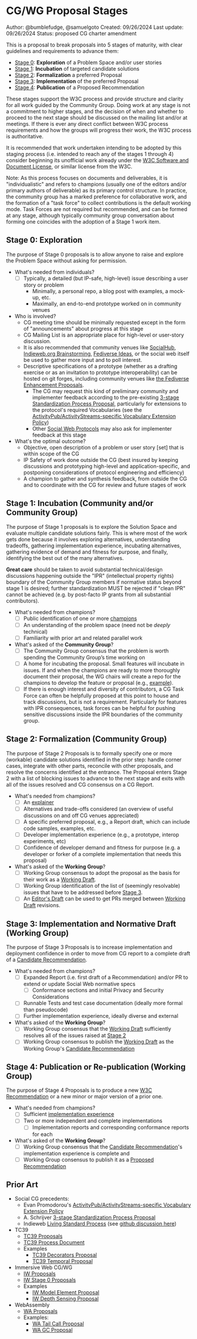# CG/WG Proposal Stages

Author: @bumblefudge, @samuelgoto
Created: 09/26/2024
Last update: 09/26/2024
Status: proposed CG charter amendment

This is a proposal to break proposals into 5 stages of maturity, with clear guidelines and requirements to advance them:

* [Stage 0](#stage-0-exploration): **Exploration** of a Problem Space and/or
  user stories
* [Stage 1](#stage-1-incubation-community-andor-community-group): **Incubation**
  of targeted candidate solutions
* [Stage 2](#stage-2-formalization-community-group): **Formalization** a
  preferred Proposal
* [Stage 3](#stage-3-implementation-and-normative-draft-working-group):
  **Implementation** of the preferred Proposal
* [Stage 4](#stage-4-publication-or-re-publication-working-group):
  **Publication** of a Proposed Recommendation

These stages support the W3C process and provide structure and clarity for all
work guided by the Community Group. Doing work at any stage is not a commitment
to higher stages, and the decision of when and whether to proceed to the next
stage should be discussed on the mailing list and/or at meetings. If there is
ever any direct conflict between W3C process requirements and how the groups
will progress their work, the W3C process is authoritative.

It is recommended that work undertaken intending to be adopted 
by this staging process (i.e. intended to reach any of the stages 1 through 4) consider beginning its unofficial work already
under the [W3C Software and Document License](https://www.w3.org/copyright/software-license-2023/),
or similar license from the W3C.

Note: As this process focuses on documents and deliverables, it is
"individualistic" and refers to champions (usually one of the editors and/or
primary authors of deliverable) as its primary control structure. In practice,
the community group has a marked preference for collaborative work, and the
formation of a "task force" to collect contributions is the default working
mode. Task Forces are not required but recommended, and can be formed at any
stage, although typically community group conversation about forming one
coincides with the adoption of a Stage 1 work item.

## Stage 0: Exploration

The purpose of Stage 0 proposals is to allow anyone to raise and explore the
Problem Space without asking for permission.

* What's needed from individuals?
  * [ ] Typically, a detailed (but IP-safe, high-level) issue describing a user
    story or problem
    * Minimally, a personal repo, a blog post with examples, a mock-up, etc.
    * Maximally, an end-to-end prototype worked on in community venues
* Who is involved?
  * CG meeting time should be minimally requested except in the form of
    "announcements" about progress at this stage
  * CG Mailing List is an appropriate place for high-level or user-story
    discussion.
  * It is also recommended that community venues like
    [SocialHub](https://socialhub.activitypub.rocks/), [Indieweb.org
    Brainstorming](https://indieweb.org/wiki#Brainstorming), [Fediverse
    Ideas](https://codeberg.org/fediverse/fediverse-ideas/), or the social web
    itself be used to gather more input and to poll interest.
  * Descriptive specifications of a prototype (whether as a drafting exercise or
    as an invitation to prototype interoperability) can be hosted on git forges,
    including community venues like [the Fediverse Enhancement
    Proposals](https://codeberg.org/fediverse/fep/).
    * The CG may request this kind of preliminary community and implementer
      feedback according to the pre-existing [3-stage Standardization Process
      Proposal], particularly for extensions to the protocol's required
      Vocabularies (see the [ActivityPub/ActivityStreams-specific Vocabulary
      Extension Policy])
    * Other [Social Web Protocols] may also ask for implementer feedback at this
      stage
* What's the optimal outcome?
  * Objective, open description of a problem or user story [set] that is within
    scope of the CG
  * IP Safety of work done outside the CG (best insured by keeping discussions
    and prototyping high-level and application-specific, and postponing
    considerations of protocol engineering and efficiency)
  * A champion to gather and synthesis feedback, from outside the CG and to
    coordinate with the CG for review and future stages of work

## Stage 1: Incubation (Community and/or Community Group)

The purpose of Stage 1 proposals is to explore the Solution Space and evaluate
multiple candidate solutions fairly. This is where most of the work gets done
because it involves exploring alternatives, understanding tradeoffs, gathering
implementation experience, incubating alternatives, gathering evidence of demand
and fitness for purpose, and finally, identifying the best out of the many
alternatives.

**Great care** should be taken to avoid substantial technical/design discussions
happening outside the "IPR" (intellectual property rights) boundary of the
Community Group members if normative status beyond stage 1 is desired; further
standardization MUST be rejected if "clean IPR" cannot be achieved (e.g. by
post-facto IP grants from all substantial contributors).

* What's needed from champions?
  * [ ] Public identification of one or more
    [champions](https://github.com/tc39/how-we-work/blob/main/champion.md)
  * [ ] An understanding of the problem space (need not be *deeply* technical)
  * [ ] Familiarity with prior art and related parallel work
* What's asked of the **Community Group**?
  * [ ] The Community Group consensus that the problem is worth spending the
    Community Group’s time working on
  * [ ] A home for incubating the proposal. Small features will incubate in
    issues. If and when the champions are ready to more thoroughly document
    their proposal, the WG chairs will create a repo for the champions to
    develop the feature or proposal (e.g.,
    [example](https://github.com/swicg/activitypub-http-signature)).
  * [ ] If there is enough interest and diversity of contributors, a CG Task
    Force can often be helpfully proposed at this point to house and track
    discussions, but is not a requirement. Particularly for features with IPR
    consequences, task forces can be helpful for pushing sensitive discussions
    inside the IPR boundaries of the community group.

## Stage 2: Formalization (Community Group)

The purpose of Stage 2 Proposals is to formally specify one or more (workable)
candidate solutions identified in the prior step: handle corner cases, integrate
with other parts, reconcile with other proposals, and resolve the concerns
identified at the entrance. The Proposal enters Stage 2 with a list of blocking
issues to advance to the next stage and exits with all of the issues resolved
and CG consensus on a CG Report.

* What's needed from champions?
  * [ ] An [explainer](https://tag.w3.org/explainers/)
  * [ ] Alternatives and trade-offs considered (an overview of useful
    discussions on and off CG venues appreciated)
  * [ ] A specific preferred proposal, e.g., a Report draft, which can include
    code samples, examples, etc.
  * [ ] Developer implementation experience (e.g., a prototype, interop
    experiments, etc)
  * [ ] Confidence of developer demand and fitness for purpose (e.g. a developer
    or forker of a complete implementation that needs this proposal)
* What's asked of the **Working Group**?
  * [ ] Working Group consensus to adopt the proposal as the basis for their
    work as a [Working Draft](https://www.w3.org/policies/process/#RecsWD).
  * [ ] Working Group identification of the list of (seemingly resolvable)
    issues that have to be addressed before [Stage
    3](#stage-3-implementation-and-normative-draft-working-group).
  * [ ] An [Editor's Draft](https://www.w3.org/policies/process/#editors-draft)
    can be used to get PRs merged between [Working
    Draft](https://www.w3.org/policies/process/#RecsWD) revisions.

## Stage 3: Implementation and Normative Draft (Working Group)

The purpose of Stage 3 Proposals is to increase implementation and deployment
confidence in order to move from CG report to a complete draft of a [Candidate
Recommendation](https://www.w3.org/policies/process/#RecsCR).

* What's needed from champions?
  * [ ] Expanded Report (i.e. first draft of a Recommendation) and/or PR to
    extend or update Social Web normative specs
    * [ ] Conformance sections and initial Privacy and Security Considerations
  * [ ] Runnable Tests and test case documentation (ideally more formal than
    pseudocode)
  * [ ] Further implementation experience, ideally diverse and external
* What's asked of the **Working Group**?
  * [ ] Working Group consensus that the [Working
    Draft](https://www.w3.org/policies/process/#RecsWD) sufficiently resolves
    all of the issues raised at [Stage
    2](#stage-2-formalization-community-group)
  * [ ] Working Group consensus to publish the [Working
    Draft](https://www.w3.org/policies/process/#RecsWD) as the Working Group's
    [Candidate Recommendation](https://www.w3.org/policies/process/#RecsCR)
  
## Stage 4: Publication or Re-publication (Working Group)

 The purpose of Stage 4 Proposals is to produce a new [W3C
 Recommendation](https://www.w3.org/policies/process/#RecsW3C) or a new minor or
 major version of a prior one.

* What's needed from champions?
  * [ ] Sufficient [implementation
    experience](https://www.w3.org/policies/process/#implementation-experience)
  * [ ] Two or more independent and complete implementations
    * [ ] Implementation reports and corresponding conformance reports for each
* What's asked of the **Working Group**?
  * [ ] Working Group consensus that the [Candidate
    Recommendation](https://www.w3.org/policies/process/#RecsCR)'s
    implementation experience is complete and
  * [ ] Working Group consensus to publish it as a [Proposed
    Recommendation](https://www.w3.org/policies/process/#RecsPR)

## Prior Art

* Social CG precedents:
  * Evan Promodorou's [ActivityPub/ActivityStreams-specific Vocabulary Extension
    Policy]
  * A. Schrijver [3-stage Standardization Process Proposal]
  * Indieweb [Living Standard Process] (see [github discussion
    here](https://github.com/w3c/strategy/issues/435#issuecomment-1751403081))
* TC39  
  * [TC39 Proposals]
  * [TC39 Process Document]
  * Examples  
    * [TC39 Decorators Proposal]
    * [TC39 Temporal Proposal]
* Immersive Web CG/WG
  * [IW Proposals]
  * [IW Stage 0 Proposals]
  * Examples  
    * [IW Model Element Proposal]
    * [IW Depth Sensing Proposal]
* WebAssembly  
  * [WA Proposals]
  * Examples:  
    * [WA Tail Call Proposal]
    * [WA GC Proposal]

[ActivityPub/ActivityStreams-specific Vocabulary Extension Policy]:
    https://swicg.github.io/extensions-policy/
[3-stage Standardization Process Proposal]:
    https://socialhub.activitypub.rocks/t/3-stage-standards-process-guaranteeing-an-open-and-decentralized-ecosystem/3602
[Living Standard Process]: https://indieweb.org/specifications
[Social Web Protocols]: https://www.w3.org/TR/social-web-protocols/
[TC39 Proposals]: https://github.com/tc39/proposals
[TC39 Process Document]: https://tc39.es/process-document/
[TC39 Decorators Proposal]: https://github.com/tc39/proposal-decorators
[TC39 Temporal Proposal]: https://github.com/tc39/proposal-temporal
[IW Proposals]: https://github.com/immersive-web/proposals
[IW Stage 0 Proposals]: https://github.com/immersive-web/proposals/issues
[IW Model Element Proposal]: https://github.com/immersive-web/model-element
[IW Depth Sensing Proposal]: https://github.com/immersive-web/depth-sensing
[WA Proposals]: https://github.com/WebAssembly/proposals
[WA Tail Call Proposal]: https://github.com/WebAssembly/tail-call
[WA GC Proposal]: https://github.com/WebAssembly/gc
